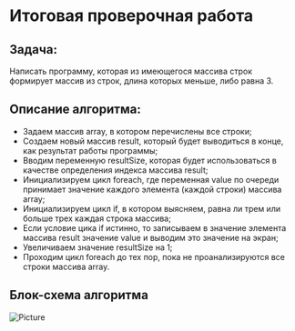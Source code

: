 # Итоговая проверочная работа

## Задача:
Написать программу, которая  из имеющегося массива строк формирует массив из строк, длина которых меньше, либо равна 3.

## Описание алгоритма:
* Задаем массив array, в котором перечислены все строки;
* Создаем новый массив result, который будет выводиться в конце, как результат работы программы;
* Вводим переменную resultSize, которая будет использоваться в качестве определения индекса массива result;
* Инициализируем цикл foreach, где переменная value по очереди принимает значение каждого элемента (каждой строки) массива  array;
* Инициализируем цикл if, в котором выясняем, равна ли трем или больше трех каждая строка массива;
* Если условие цика if истинно, то записываем в значение элемента массива result значение value и выводим это значение на экран;
* Увеличиваем значение resultSize на 1;
* Проходим цикл foreach до тех пор, пока не проанализируются все строки массива array.

## Блок-схема алгоритма

![Picture](Project/Scheme.jpg)